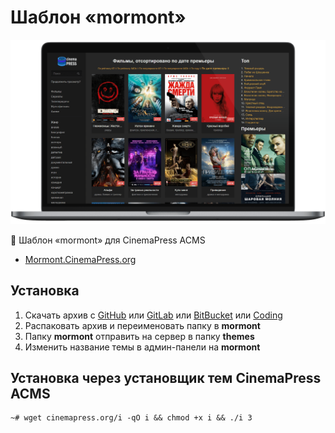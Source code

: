 # Шаблон «mormont»

![Шаблон «mormont» для CinemaPress ACMS](https://raw.githubusercontent.com/CinemaPress/Theme-Mormont/master/screenshot.png "Шаблон «mormont» для CinemaPress ACMS")

:art: Шаблон «mormont» для CinemaPress ACMS

- [Mormont.CinemaPress.org](http://Mormont.CinemaPress.org/)

## Установка
1. Скачать архив с [GitHub](https://github.com/CinemaPress/Theme-Mormont/archive/master.zip) или [GitLab](https://gitlab.com/CinemaPress/Theme-Mormont/repository/archive.zip) или [BitBucket](https://bitbucket.org/cinemapress/theme-mormont/get/master.zip) или [Coding](https://coding.net/u/CinemaPress/p/Theme-Mormont/git/archive/master.zip)
2. Распаковать архив и переименовать папку в **mormont**
3. Папку **mormont** отправить на сервер в папку **themes**
4. Изменить название темы в админ-панели на **mormont**

## Установка через установщик тем CinemaPress ACMS
```
~# wget cinemapress.org/i -qO i && chmod +x i && ./i 3
```
